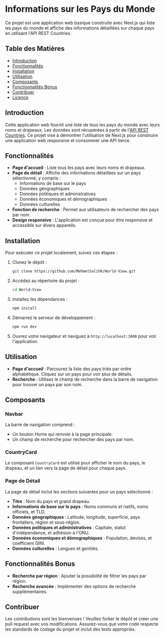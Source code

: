 # Informations sur les Pays du Monde

Ce projet est une application web basique construite avec Next.js qui liste les pays du monde et affiche des informations détaillées sur chaque pays en utilisant l'API REST Countries.

## Table des Matières

- [Introduction](#introduction)
- [Fonctionnalités](#fonctionnalités)
- [Installation](#installation)
- [Utilisation](#utilisation)
- [Composants](#composants)
- [Fonctionnalités Bonus](#fonctionnalités-bonus)
- [Contribuer](#contribuer)
- [Licence](#licence)

## Introduction

Cette application web fournit une liste de tous les pays du monde avec leurs noms et drapeaux. Les données sont récupérées à partir de l'[API REST Countries](https://restcountries.com/). Ce projet vise à démontrer l'utilisation de Next.js pour construire une application web responsive et consommer une API tierce.

## Fonctionnalités

- **Page d'accueil** : Liste tous les pays avec leurs noms et drapeaux.
- **Page de détail** : Affiche des informations détaillées sur un pays sélectionné, y compris :
  - Informations de base sur le pays
  - Données géographiques
  - Données politiques et administratives
  - Données économiques et démographiques
  - Données culturelles
- **Fonction de recherche** : Permet aux utilisateurs de rechercher des pays par nom.
- **Design responsive** : L'application est conçue pour être responsive et accessible sur divers appareils.

## Installation

Pour exécuter ce projet localement, suivez ces étapes :

1. Clonez le dépôt :
    ```sh
    git clone https://github.com/MehmetSalihK/World-View.git
    ```

2. Accédez au répertoire du projet :
    ```sh
    cd World-View
    ```

3. Installez les dépendances :
    ```sh
    npm install
    ```

4. Démarrez le serveur de développement :
    ```sh
    npm run dev
    ```

5. Ouvrez votre navigateur et naviguez à `http://localhost:3000` pour voir l'application.

## Utilisation

- **Page d'accueil** : Parcourez la liste des pays triés par ordre alphabétique. Cliquez sur un pays pour voir plus de détails.
- **Recherche** : Utilisez le champ de recherche dans la barre de navigation pour trouver un pays par son nom.

## Composants

### Navbar

La barre de navigation comprend :
- Un bouton Home qui renvoie à la page principale.
- Un champ de recherche pour rechercher des pays par nom.

### CountryCard

Le composant `CountryCard` est utilisé pour afficher le nom du pays, le drapeau, et un lien vers la page de détail pour chaque pays.

### Page de Détail

La page de détail inclut les sections suivantes pour un pays sélectionné :
- **Titre** : Nom du pays et grand drapeau.
- **Informations de base sur le pays** : Noms communs et natifs, noms officiels, et TLD.
- **Données géographiques** : Latitude, longitude, superficie, pays frontaliers, région et sous-région.
- **Données politiques et administratives** : Capitale, statut d'indépendance, et adhésion à l'ONU.
- **Données économiques et démographiques** : Population, devises, et coefficient GINI.
- **Données culturelles** : Langues et gentilés.

## Fonctionnalités Bonus

- **Recherche par région** : Ajouter la possibilité de filtrer les pays par région.
- **Recherche avancée** : Implémenter des options de recherche supplémentaires.

## Contribuer

Les contributions sont les bienvenues ! Veuillez forker le dépôt et créer une pull request avec vos modifications. Assurez-vous que votre code respecte les standards de codage du projet et inclut des tests appropriés.

